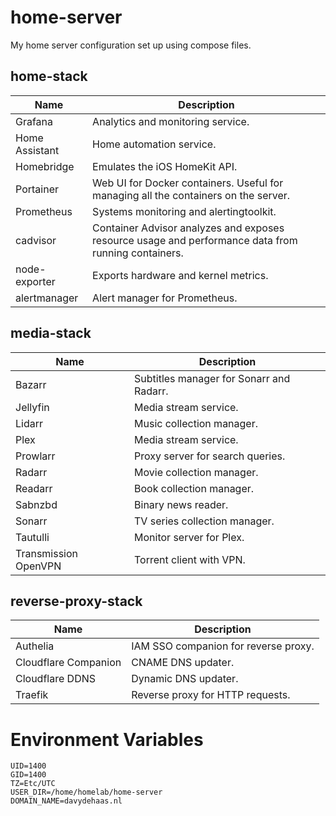 # home-server
My home server configuration set up using compose files.

## home-stack
| Name | Description |
| --- | --- |
| Grafana | Analytics and monitoring service. |
| Home Assistant | Home automation service. |
| Homebridge | Emulates the iOS HomeKit API. |
| Portainer | Web UI for Docker containers. Useful for managing all the containers on the server. |
| Prometheus | Systems monitoring and alertingtoolkit. |
| cadvisor | Container Advisor analyzes and exposes resource usage and performance data from running containers. |
| node-exporter | Exports hardware and kernel metrics. |
| alertmanager | Alert manager for Prometheus. |

## media-stack
| Name | Description |
| --- | --- |
| Bazarr | Subtitles manager for Sonarr and Radarr. |
| Jellyfin | Media stream service. |
| Lidarr | Music collection manager. |
| Plex | Media stream service. |
| Prowlarr | Proxy server for search queries. |
| Radarr | Movie collection manager. |
| Readarr | Book collection manager. |
| Sabnzbd | Binary news reader. |
| Sonarr | TV series collection manager. |
| Tautulli | Monitor server for Plex. |
| Transmission OpenVPN | Torrent client with VPN. |

## reverse-proxy-stack
| Name | Description |
| --- | --- |
| Authelia | IAM SSO companion for reverse proxy. |
| Cloudflare Companion | CNAME DNS updater. |
| Cloudflare DDNS | Dynamic DNS updater. |
| Traefik | Reverse proxy for HTTP requests. |

# Environment Variables
```
UID=1400
GID=1400
TZ=Etc/UTC
USER_DIR=/home/homelab/home-server
DOMAIN_NAME=davydehaas.nl
```

